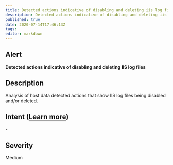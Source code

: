 ```yaml
---
title: Detected actions indicative of disabling and deleting iis log files
description: Detected actions indicative of disabling and deleting iis log files
published: true
date: 2020-07-14T17:46:13Z
tags:
editor: markdown
---
```


## Alert
**Detected actions indicative of disabling and deleting IIS log files**

## Description
Analysis of host data detected actions that show IIS log files being disabled and/or deleted.

## Intent ([Learn more](/public/security/alerts/intentions.md))
\-

## Severity
Medium




